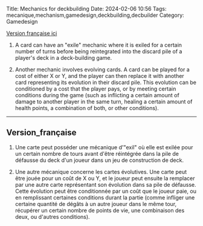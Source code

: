Title: Mechanics for deckbuilding
Date: 2024-02-06 10:56
Tags: mecanique,mechanism,gamedesign,deckbuilding,decbuilder
Category: Gamedesign


[Version française ici](#Version_française)


1. A card can have an "exile" mechanic where it is exiled for a certain number of turns before being reintegrated into the discard pile of a player's deck in a deck-building game.

2. Another mechanic involves evolving cards. A card can be played for a cost of either X or Y, and the player can then replace it with another card representing its evolution in their discard pile. This evolution can be conditioned by a cost that the player pays, or by meeting certain conditions during the game (such as inflicting a certain amount of damage to another player in the same turn, healing a certain amount of health points, a combination of both, or other conditions).


_____________________________________________

## Version_française


1. Une carte peut posséder une mécanique d'"exil" où elle est exilée pour un certain nombre de tours avant d'être réintégrée dans la pile de défausse du deck d'un joueur dans un jeu de construction de deck.

2. Une autre mécanique concerne les cartes évolutives. Une carte peut être jouée pour un coût de X ou Y, et le joueur peut ensuite la remplacer par une autre carte représentant son évolution dans sa pile de défausse. Cette évolution peut être conditionnée par un coût que le joueur paie, ou en remplissant certaines conditions durant la partie (comme infliger une certaine quantité de dégâts à un autre joueur dans le même tour, récupérer un certain nombre de points de vie, une combinaison des deux, ou d'autres conditions).